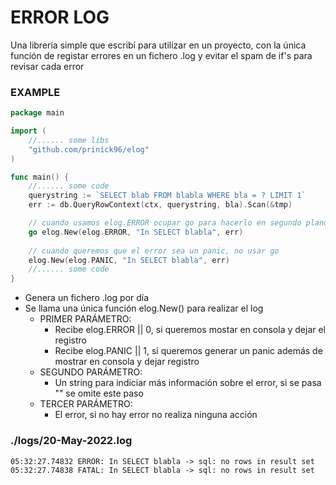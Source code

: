 # ERROR LOG

Una librería simple que escribí para utilizar en un proyecto, con la única función de registar errores en un fichero .log y evitar el spam de if's para revisar cada error

### EXAMPLE

```go
package main

import (
	//...... some libs
	"github.com/prinick96/elog"
)

func main() {
	//...... some code 
	querystring := `SELECT blab FROM blabla WHERE bla = ? LIMIT 1`
	err := db.QueryRowContext(ctx, querystring, bla).Scan(&tmp)

	// cuando usamos elog.ERROR ocupar go para hacerlo en segundo plano
	go elog.New(elog.ERROR, "In SELECT blabla", err)
	
	// cuando queremos que el error sea un panic, no usar go
	elog.New(elog.PANIC, "In SELECT blabla", err)
	//...... some code
}
```
- Genera un fichero .log por día
- Se llama una única función elog.New() para realizar el log
	- PRIMER PARÁMETRO:
		- Recibe elog.ERROR || 0, si queremos mostar en consola y dejar el registro
		- Recibe elog.PANIC || 1, si queremos generar un panic además de mostrar en consola y dejar registro
	- SEGUNDO PARÁMETRO:
		- Un string para indiciar más información sobre el error, si se pasa "" se omite este paso
	- TERCER PARÁMETRO:
		- El error, si no hay error no realiza ninguna acción

### ./logs/20-May-2022.log
```log
05:32:27.74832 ERROR: In SELECT blabla -> sql: no rows in result set
05:32:27.74838 FATAL: In SELECT blabla -> sql: no rows in result set
```